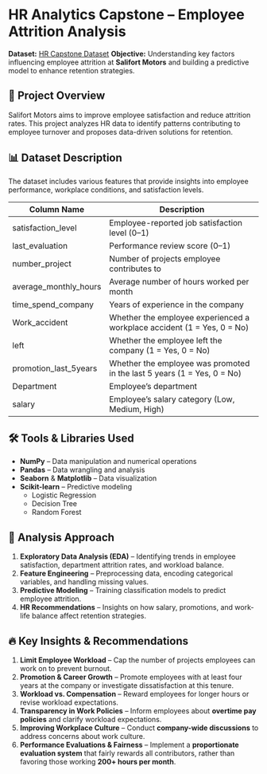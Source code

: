 # HR Analytics Capstone – Employee Attrition Analysis
**Dataset:** [HR Capstone Dataset](https://github.com/yourusername/HR_Analytics_Capstone)
**Objective:** Understanding key factors influencing employee attrition at **Salifort Motors** and building a predictive model to enhance retention strategies.

## 📌 Project Overview  
Salifort Motors aims to improve employee satisfaction and reduce attrition rates. This project analyzes HR data to identify patterns contributing to employee turnover and proposes data-driven solutions for retention.

## 📊 Dataset Description
The dataset includes various features that provide insights into employee performance, workplace conditions, and satisfaction levels.

| Column Name | Description |
|-------------|------------|
| satisfaction_level | Employee-reported job satisfaction level (0–1) |
| last_evaluation | Performance review score (0–1) |
| number_project | Number of projects employee contributes to |
| average_monthly_hours | Average number of hours worked per month |
| time_spend_company | Years of experience in the company |
| Work_accident | Whether the employee experienced a workplace accident (1 = Yes, 0 = No) |
| left | Whether the employee left the company (1 = Yes, 0 = No) |
| promotion_last_5years | Whether the employee was promoted in the last 5 years (1 = Yes, 0 = No) |
| Department | Employee’s department |
| salary | Employee’s salary category (Low, Medium, High) |

## 🛠 Tools & Libraries Used
- **NumPy** – Data manipulation and numerical operations
- **Pandas** – Data wrangling and analysis
- **Seaborn** & **Matplotlib** – Data visualization
- **Scikit-learn** – Predictive modeling
  - Logistic Regression
  - Decision Tree
  - Random Forest

## 🔎 Analysis Approach
1. **Exploratory Data Analysis (EDA)** – Identifying trends in employee satisfaction, department attrition rates, and workload balance.
2. **Feature Engineering** – Preprocessing data, encoding categorical variables, and handling missing values.
3. **Predictive Modeling** – Training classification models to predict employee attrition.
4. **HR Recommendations** – Insights on how salary, promotions, and work-life balance affect retention strategies.

## 🔥 Key Insights & Recommendations
1. **Limit Employee Workload** – Cap the number of projects employees can work on to prevent burnout.
2. **Promotion & Career Growth** – Promote employees with at least four years at the company or investigate dissatisfaction at this tenure.
3. **Workload vs. Compensation** – Reward employees for longer hours or revise workload expectations.
4. **Transparency in Work Policies** – Inform employees about **overtime pay policies** and clarify workload expectations.
5. **Improving Workplace Culture** – Conduct **company-wide discussions** to address concerns about work culture.
6. **Performance Evaluations & Fairness** – Implement a **proportionate evaluation system** that fairly rewards all contributors, rather than favoring those working **200+ hours per month**.
